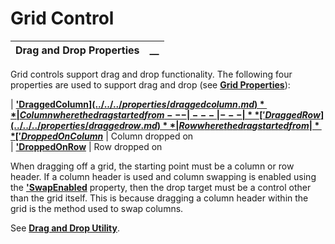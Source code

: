 # Grid Control   
  
**Drag and Drop Properties** |  **__**  
---|---  
  
Grid controls support drag and drop functionality. The following four properties are used to support drag and drop (see **[Grid Properties](../../../control_object_properties/grid_properties.md)**):

|  **['DraggedColumn$](../../../properties/draggedcolumn.md)** |  Column where the drag started from  
---|---|---  
|  **['DraggedRow](../../../properties/draggedrow.md)** |  Row where the drag started from  
|  **['DroppedOnColumn$](../../../properties/droppedoncolumn.md)** |  Column dropped on  
|  **['DroppedOnRow](../../../properties/droppedonrow.md)** |  Row dropped on  
  
When dragging off a grid, the starting point must be a column or row header. If a column header is used and column swapping is enabled using the **['SwapEnabled](../../../properties/swapenabled.md)** property, then the drop target must be a control other than the grid itself. This is because dragging a column header within the grid is the method used to swap columns.

See **[Drag and Drop Utility](../../Panel%20Designer/Options%20and%20Utilities/Drag%20and%20Drop%20Utility.md)**.
